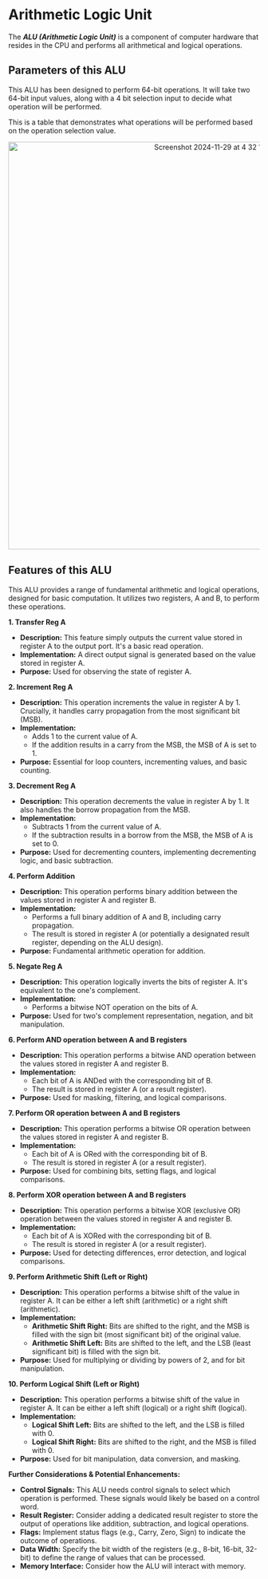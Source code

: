 # Arithmetic Logic Unit

The ***ALU (Arithmetic Logic Unit)*** is a component of computer hardware that resides in the CPU and performs all arithmetical and logical operations.

## Parameters of this ALU

This ALU has been designed to perform 64-bit operations. It will take two 64-bit input values, along with a 4 bit selection input to decide what operation will be performed.

This is a table that demonstrates what operations will be performed based on the operation selection value.
<p align="center">
<img width="817" alt="Screenshot 2024-11-29 at 4 32 16 PM" src="https://github.com/user-attachments/assets/bf69bb24-cf81-4fb2-b5e9-34a3ef311b65">
</p>

## Features of this ALU

This ALU provides a range of fundamental arithmetic and logical operations, designed for basic computation. It utilizes two registers, A and B, to perform these operations.

**1. Transfer Reg A**

*   **Description:** This feature simply outputs the current value stored in register A to the output port. It's a basic read operation.
*   **Implementation:**  A direct output signal is generated based on the value stored in register A.
*   **Purpose:**  Used for observing the state of register A.

**2. Increment Reg A**

*   **Description:** This operation increments the value in register A by 1. Crucially, it handles carry propagation from the most significant bit (MSB).
*   **Implementation:**
    *   Adds 1 to the current value of A.
    *   If the addition results in a carry from the MSB, the MSB of A is set to 1.
*   **Purpose:**  Essential for loop counters, incrementing values, and basic counting.

**3. Decrement Reg A**

*   **Description:** This operation decrements the value in register A by 1. It also handles the borrow propagation from the MSB.
*   **Implementation:**
    *   Subtracts 1 from the current value of A.
    *   If the subtraction results in a borrow from the MSB, the MSB of A is set to 0.
*   **Purpose:**  Used for decrementing counters, implementing decrementing logic, and basic subtraction.

**4. Perform Addition**

*   **Description:** This operation performs binary addition between the values stored in register A and register B.
*   **Implementation:**
    *   Performs a full binary addition of A and B, including carry propagation.
    *   The result is stored in register A (or potentially a designated result register, depending on the ALU design).
*   **Purpose:**  Fundamental arithmetic operation for addition.

**5. Negate Reg A**

*   **Description:** This operation logically inverts the bits of register A. It's equivalent to the one's complement.
*   **Implementation:**
    *   Performs a bitwise NOT operation on the bits of A.
*   **Purpose:**  Used for two's complement representation, negation, and bit manipulation.

**6. Perform AND operation between A and B registers**

*   **Description:** This operation performs a bitwise AND operation between the values stored in register A and register B.
*   **Implementation:**
    *   Each bit of A is ANDed with the corresponding bit of B.
    *   The result is stored in register A (or a result register).
*   **Purpose:**  Used for masking, filtering, and logical comparisons.

**7. Perform OR operation between A and B registers**

*   **Description:** This operation performs a bitwise OR operation between the values 
stored in register A and register B.
*   **Implementation:**
    *   Each bit of A is ORed with the corresponding bit of B.
    *   The result is stored in register A (or a result register).
*   **Purpose:**  Used for combining bits, setting flags, and logical comparisons.

**8. Perform XOR operation between A and B registers**

*   **Description:** This operation performs a bitwise XOR (exclusive OR) operation between the values stored in register A and register B.
*   **Implementation:**
    *   Each bit of A is XORed with the corresponding bit of B.
    *   The result is stored in register A (or a result register).
*   **Purpose:**  Used for detecting differences, error detection, and logical comparisons.

**9. Perform Arithmetic Shift (Left or Right)**

*   **Description:** This operation performs a bitwise shift of the value in register A.  It can be either a left shift (arithmetic) or a right shift (arithmetic).
*   **Implementation:**
    *   **Arithmetic Shift Right:**  Bits are shifted to the right, and the MSB is filled with the sign bit (most significant bit) of the original value.
    *   **Arithmetic Shift Left:** Bits are shifted to the left, and the LSB (least significant bit) is filled with the sign bit.
*   **Purpose:**  Used for multiplying or dividing by powers of 2, and for bit manipulation.

**10. Perform Logical Shift (Left or Right)**

*   **Description:** This operation performs a bitwise shift of the value in register A. It can be either a left shift (logical) or a right shift (logical).
*   **Implementation:**
    *   **Logical Shift Left:** Bits are shifted to the left, and the LSB is filled with 0.
    *   **Logical Shift Right:** Bits are shifted to the right, and the MSB is filled with 0.
*   **Purpose:**  Used for bit manipulation, data conversion, and masking.

**Further Considerations & Potential Enhancements:**

*   **Control Signals:**  This ALU needs control signals to select which operation is performed. These signals would likely be based on a control word.
*   **Result Register:**  Consider adding a dedicated result register to store the output of operations like addition, subtraction, and logical operations.
*   **Flags:**  Implement status flags (e.g., Carry, Zero, Sign) to indicate the outcome of operations.
*   **Data Width:**  Specify the bit width of the registers (e.g., 8-bit, 16-bit, 32-bit) to define the range of values that can be processed.
*   **Memory Interface:**  Consider how the ALU will interact with memory.
